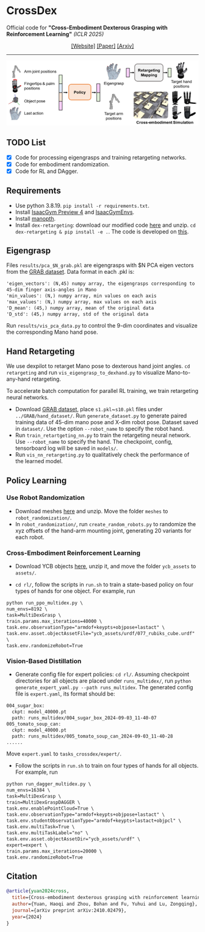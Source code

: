 # CrossDex
Official code for **"Cross-Embodiment Dexterous Grasping with Reinforcement Learning"** *(ICLR 2025)*

<div align="center">

[[Website]](https://sites.google.com/view/crossdex/)
[[Paper]](https://openreview.net/forum?id=twIPSx9qHn) 
[[Arxiv]](https://arxiv.org/abs/2410.02479)
______________________________________________________________________
![](assets/crossdex.png)
</div>

## TODO List
- [x] Code for processing eigengrasps and training retargeting networks.
- [x] Code for embodiment randomization.
- [x] Code for RL and DAgger.

## Requirements
- Use python 3.8.19. `pip install -r requirements.txt`.
- Install [IsaacGym Preview 4](https://developer.nvidia.com/isaac-gym) and [IsaacGymEnvs](https://github.com/isaac-sim/IsaacGymEnvs).
- Install [manopth](https://github.com/hassony2/manopth).
- Install `dex-retargeting`: download our modified code [here](https://disk.pku.edu.cn/link/AA9B61370B3D64449C9502A721083A03D7) and unzip. `cd dex-retargeting & pip install -e .`. The code is developed on [this](https://github.com/dexsuite/dex-retargeting/).


## Eigengrasp
Files `results/pca_$N_grab.pkl` are eigengrasps with $N PCA eigen vectors from the [GRAB dataset](https://github.com/otaheri/GRAB). Data format in each .pkl is:
```
'eigen_vectors': (N,45) numpy array, the eigengrasps corresponding to 45-dim finger axis-angles in Mano
'min_values': (N,) numpy array, min values on each axis
'max_values': (N,) numpy array, max values on each axis
'D_mean': (45,) numpy array, mean of the original data
'D_std': (45,) numpy array, std of the original data
```
Run `results/vis_pca_data.py` to control the 9-dim coordinates and visualize the corresponding Mano hand pose. 


## Hand Retargeting
We use dexpilot to retarget Mano pose to dexterous hand joint angles. `cd retargeting` and run `vis_eigengrasp_to_dexhand.py` to visualize Mano-to-any-hand retargeting.

To accelerate batch computation for parallel RL training, we train retargeting neural networks. 
- Download [GRAB dataset](https://github.com/otaheri/GRAB), place `s1.pkl`~`s10.pkl` files under `../GRAB/hand_dataset/`. Run `generate_dataset.py` to generate paired training data of 45-dim mano pose and X-dim robot pose. Dataset saved in `dataset/`. Use the option `--robot_name` to specify the robot hand.
- Run `train_retartgeting_nn.py` to train the retargeting neural network. Use `--robot_name` to specify the hand. The checkpoint, config, tensorboard log will be saved in `models/`.
- Run `vis_nn_retargeting.py` to qualitatively check the performance of the learned model.


## Policy Learning

### Use Robot Randomization
- Download meshes [here](https://disk.pku.edu.cn/link/AAA584F3CC72AB4A74BEDC4D68615B158D) and unzip. Move the folder `meshes` to `robot_randomization/`.
- In `robot_randomization/`, run `create_random_robots.py` to randomize the xyz offsets of the hand-arm mounting joint, generating 20 variants for each robot.

### Cross-Embodiment Reinforcement Learning

- Download YCB objects [here](https://disk.pku.edu.cn/link/AAC33CED76112A416E8DE404631C05A9C3), unzip it, and move the folder `ycb_assets` to `assets/`.

- `cd rl/`, follow the scripts in `run.sh` to train a state-based policy on four types of hands for one object. For example, run 
```
python run_ppo_multidex.py \
num_envs=8192 \
task=MultiDexGrasp \
train.params.max_iterations=40000 \
task.env.observationType="armdof+keypts+objpose+lastact" \
task.env.asset.objectAssetFile="ycb_assets/urdf/077_rubiks_cube.urdf" \
task.env.randomizeRobot=True 
```

### Vision-Based Distillation 
- Generate config file for expert policies: `cd rl/`. Assuming checkpoint directories for all objects are placed under `runs_multidex/`, run `python generate_expert_yaml.py --path runs_multidex`. The generated config file is `expert.yaml`, its format should be:
```
004_sugar_box:
  ckpt: model_40000.pt
  path: runs_multidex/004_sugar_box_2024-09-03_11-40-07
005_tomato_soup_can:
  ckpt: model_40000.pt
  path: runs_multidex/005_tomato_soup_can_2024-09-03_11-40-28
......
```
Move `expert.yaml` to `tasks_crossdex/expert/`.
- Follow the scripts in `run.sh` to train on four types of hands for all objects. For example, run 
```
python run_dagger_multidex.py \
num_envs=16384 \
task=MultiDexGrasp \
train=MultiDexGraspDAGGER \
task.env.enablePointCloud=True \
task.env.observationType="armdof+keypts+objpose+lastact" \
task.env.studentObservationType="armdof+keypts+lastact+objpcl" \
task.env.multiTask=True \
task.env.multiTaskLabel="no" \
task.env.asset.objectAssetDir="ycb_assets/urdf" \
expert=expert \
train.params.max_iterations=20000 \
task.env.randomizeRobot=True 
```

## Citation
```bibtex
@article{yuan2024cross,
  title={Cross-embodiment dexterous grasping with reinforcement learning},
  author={Yuan, Haoqi and Zhou, Bohan and Fu, Yuhui and Lu, Zongqing},
  journal={arXiv preprint arXiv:2410.02479},
  year={2024}
}
```
